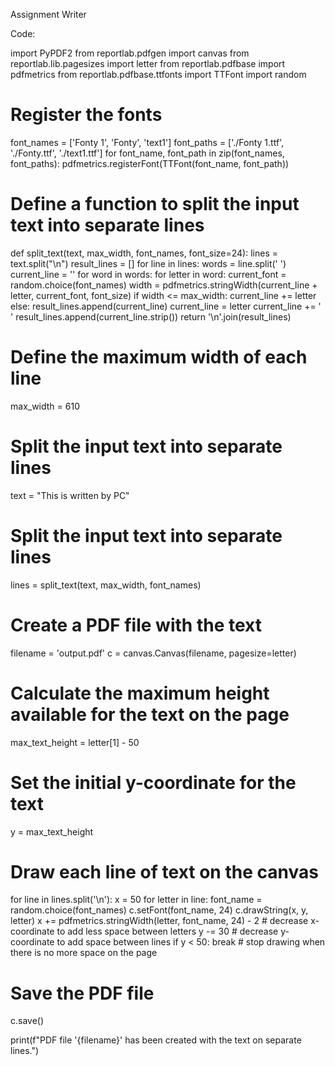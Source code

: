 Assignment Writer

Code:


import PyPDF2
from reportlab.pdfgen import canvas
from reportlab.lib.pagesizes import letter
from reportlab.pdfbase import pdfmetrics
from reportlab.pdfbase.ttfonts import TTFont
import random

# Register the fonts
font_names = ['Fonty 1', 'Fonty', 'text1']
font_paths = ['./Fonty 1.ttf', './Fonty.ttf', './text1.ttf']
for font_name, font_path in zip(font_names, font_paths):
    pdfmetrics.registerFont(TTFont(font_name, font_path))

# Define a function to split the input text into separate lines
def split_text(text, max_width, font_names, font_size=24):
    lines = text.split("\n")
    result_lines = []
    for line in lines:
        words = line.split(' ')
        current_line = ''
        for word in words:
            for letter in word:
                current_font = random.choice(font_names)
                width = pdfmetrics.stringWidth(current_line + letter, current_font, font_size)
                if width <= max_width:
                    current_line += letter
                else:
                    result_lines.append(current_line)
                    current_line = letter
            current_line += ' '
        result_lines.append(current_line.strip())
    return '\n'.join(result_lines)

# Define the maximum width of each line
max_width = 610

# Split the input text into separate lines
text = "This is written by PC"
# Split the input text into separate lines
lines = split_text(text, max_width, font_names)

# Create a PDF file with the text
filename = 'output.pdf'
c = canvas.Canvas(filename, pagesize=letter)

# Calculate the maximum height available for the text on the page
max_text_height = letter[1] - 50

# Set the initial y-coordinate for the text
y = max_text_height

# Draw each line of text on the canvas
for line in lines.split('\n'):
    x = 50
    for letter in line:
        font_name = random.choice(font_names)
        c.setFont(font_name, 24)
        c.drawString(x, y, letter)
        x += pdfmetrics.stringWidth(letter, font_name, 24) - 2  # decrease x-coordinate to add less space between letters
    y -= 30  # decrease y-coordinate to add space between lines
    if y < 50:
        break  # stop drawing when there is no more space on the page

# Save the PDF file
c.save()

print(f"PDF file '{filename}' has been created with the text on separate lines.")
